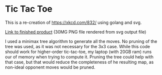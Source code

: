 # Tic Tac Toe

This is a re-creation of https://xkcd.com/832/ using golang and svg.

[Link to finished product](http://i.imgur.com/QY9LEcr.jpg) (30MG PNG file rendered from svg output file)

I used a minimax tree algorithm to generate all the moves. 
No pruning of the tree was used, as it was not necessary for the 3x3 case. 
While this code should work for higher-order tic-tac-toe, my laptop (with 20GB ram) runs our of memory when trying to compute it. 
Pruning the tree could help with that case, but that would reduce the completeness of he resulting map, as non-ideal opponent moves would be pruned.
